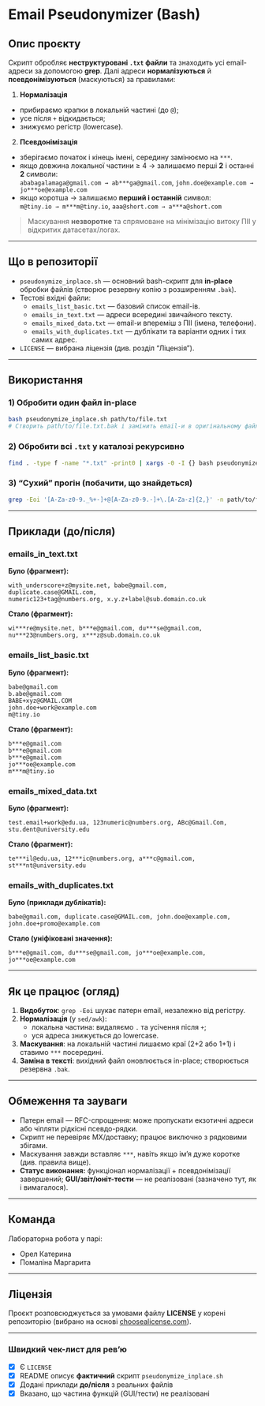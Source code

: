 # Email Pseudonymizer (Bash)

## Опис проєкту
Скрипт обробляє **неструктуровані `.txt` файли** та знаходить усі email-адреси за допомогою **grep**. Далі адреси **нормалізуються** й **псевдонімізуються** (маскуються) за правилами:

1) **Нормалізація**
- прибираємо крапки в локальній частині (до `@`);
- усе після `+` відкидається;
- знижуємо регістр (lowercase).

2) **Псевдонімізація**
- зберігаємо початок і кінець імені, середину замінюємо на `***`.
- якщо довжина локальної частини ≥ 4 → залишаємо перші **2** і останні **2** символи:  
  `ababagalamaga@gmail.com → ab***ga@gmail.com`, `john.doe@example.com → jo***oe@example.com`
- якщо коротша → залишаємо **перший і останній** символ:  
  `m@tiny.io → m***m@tiny.io`, `aaa@short.com → a***a@short.com`

> Маскування **незворотне** та спрямоване на мінімізацію витоку ПІІ у відкритих датасетах/логах.

---

## Що в репозиторії
- `pseudonymize_inplace.sh` — основний bash-скрипт для **in-place** обробки файлів (створює резервну копію з розширенням `.bak`).
- Тестові вхідні файли:
  - `emails_list_basic.txt` — базовий список email-ів.
  - `emails_in_text.txt` — адреси всередині звичайного тексту.
  - `emails_mixed_data.txt` — email-и впереміш з ПІІ (імена, телефони).
  - `emails_with_duplicates.txt` — дублікати та варіанти одних і тих самих адрес.
- `LICENSE` — вибрана ліцензія (див. розділ “Ліцензія”).

---

## Використання

### 1) Обробити один файл in-place
```bash
bash pseudonymize_inplace.sh path/to/file.txt
# Створить path/to/file.txt.bak і замінить email-и в оригінальному файлі
```

### 2) Обробити всі `.txt` у каталозі рекурсивно
```bash
find . -type f -name "*.txt" -print0 | xargs -0 -I {} bash pseudonymize_inplace.sh "{}"
```

### 3) “Сухий” прогін (побачити, що знайдеться)
```bash
grep -Eoi '[A-Za-z0-9._%+-]+@[A-Za-z0-9.-]+\.[A-Za-z]{2,}' -n path/to/file.txt | sort -u
```

---

## Приклади (до/після)

### emails_in_text.txt
**Було (фрагмент):**
```
with_underscore+z@mysite.net, babe@gmail.com, duplicate.case@GMAIL.com,
numeric123+tag@numbers.org, x.y.z+label@sub.domain.co.uk
```
**Стало (фрагмент):**
```
wi***re@mysite.net, b***e@gmail.com, du***se@gmail.com,
nu***23@numbers.org, x***z@sub.domain.co.uk
```

### emails_list_basic.txt
**Було (фрагмент):**
```
babe@gmail.com
b.abe@gmail.com
BABE+xyz@GMAIL.COM
john.doe+work@example.com
m@tiny.io
```
**Стало (фрагмент):**
```
b***e@gmail.com
b***e@gmail.com
b***e@gmail.com
jo***oe@example.com
m***m@tiny.io
```

### emails_mixed_data.txt
**Було (фрагмент):**
```
test.email+work@edu.ua, 123numeric@numbers.org, ABc@Gmail.Com, stu.dent@university.edu
```
**Стало (фрагмент):**
```
te***il@edu.ua, 12***ic@numbers.org, a***c@gmail.com, st***nt@university.edu
```

### emails_with_duplicates.txt
**Було (приклади дублікатів):**
```
babe@gmail.com, duplicate.case@GMAIL.com, john.doe@example.com, john.doe+promo@example.com
```
**Стало (уніфіковані значення):**
```
b***e@gmail.com, du***se@gmail.com, jo***oe@example.com, jo***oe@example.com
```

---

## Як це працює (огляд)
1. **Видобуток**: `grep -Eoi` шукає патерн email, незалежно від регістру.
2. **Нормалізація** (у `sed/awk`):
   - локальна частина: видаляємо `.` та усічення після `+`;
   - уся адреса знижується до lowercase.
3. **Маскування**: на локальній частині лишаємо краї (2+2 або 1+1) і ставимо `***` посередині.
4. **Заміна в тексті**: вихідний файл оновлюється in-place; створюється резервна `.bak`.

---

## Обмеження та зауваги
- Патерн email — RFC-спрощення: може пропускати екзотичні адреси або чіпляти рідкісні псевдо-рядки.
- Скрипт не перевіряє MX/доставку; працює виключно з рядковими збігами.
- Маскування завжди вставляє `***`, навіть якщо ім’я дуже коротке (див. правила вище).
- **Статус виконання:** функціонал нормалізації + псевдонімізації завершений; **GUI/звіт/юніт-тести** — не реалізовані (зазначено тут, як і вимагалося).

---

## Команда
Лабораторна робота у парі:
- Орел Катерина
- Помаліна Маргарита

---

## Ліцензія
Проєкт розповсюджується за умовами файлу **LICENSE** у корені репозиторію (вибрано на основі [choosealicense.com](https://choosealicense.com/)).

---

### Швидкий чек-лист для рев’ю
- [x] Є `LICENSE`
- [x] README описує **фактичний** скрипт `pseudonymize_inplace.sh`
- [x] Додані приклади **до/після** з реальних файлів
- [x] Вказано, що частина функцій (GUI/тести) не реалізовані
